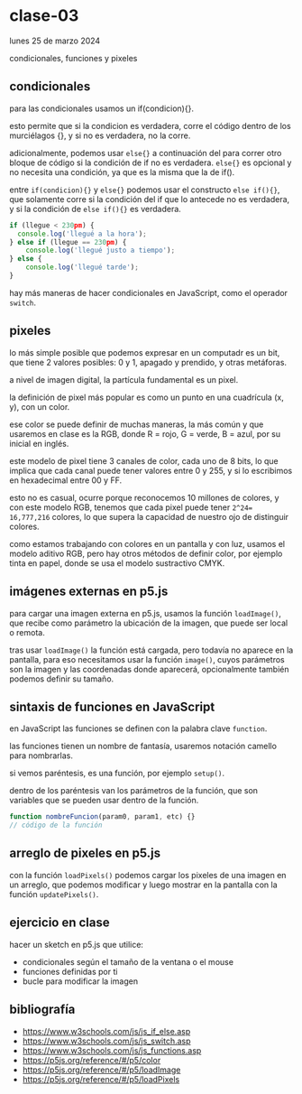 # clase-03

lunes 25 de marzo 2024

condicionales, funciones y pixeles

## condicionales

para las condicionales usamos un if(condicion){}.

esto permite que si la condicion es verdadera, corre el código dentro de los murciélagos {}, y si no es verdadera, no la corre.

adicionalmente, podemos usar `else{}` a continuación del para correr otro bloque de código si la condición de if no es verdadera. `else{}` es opcional y no necesita una condición, ya que es la misma que la de if().

entre `if(condicion){}` y `else{}` podemos usar el constructo `else if(){}`,
que solamente corre si la condición del if que lo antecede no es verdadera, y si la condición de `else if(){}` es verdadera.

```js
if (llegue < 230pm) {
  console.log('llegué a la hora');
} else if (llegue == 230pm) {
    console.log('llegué justo a tiempo');
} else {
    console.log('llegué tarde');
}
```

hay más maneras de hacer condicionales en JavaScript, como el operador `switch`.

## pixeles

lo más simple posible que podemos expresar en un computadr es un bit, que tiene 2 valores posibles: 0 y 1, apagado y prendido, y otras metáforas.

a nivel de imagen digital, la partícula fundamental es un pixel.

la definición de pixel más popular es como un punto en una cuadrícula (x, y), con un color.

ese color se puede definir de muchas maneras, la más común y que usaremos en clase es la RGB, donde R = rojo, G = verde, B = azul, por su inicial en inglés.

este modelo de pixel tiene 3 canales de color, cada uno de 8 bits, lo que implica que cada canal puede tener valores entre 0 y 255, y si lo escribimos en hexadecimal entre 00 y FF.

esto no es casual, ocurre porque reconocemos 10 millones de colores, y con este modelo RGB, tenemos que cada pixel puede tener `2^24= 16,777,216` colores, lo que supera la capacidad de nuestro ojo de distinguir colores.

como estamos trabajando con colores en un pantalla y con luz, usamos el modelo aditivo RGB, pero hay otros métodos de definir color, por ejemplo tinta en papel, donde se usa el modelo sustractivo CMYK.

## imágenes externas en p5.js

para cargar una imagen externa en p5.js, usamos la función `loadImage()`, que recibe como parámetro la ubicación de la imagen, que puede ser local o remota.

tras usar `loadImage()` la función está cargada, pero todavía no aparece en la pantalla, para eso necesitamos usar la función `image()`, cuyos parámetros son la imagen y las coordenadas donde aparecerá, opcionalmente también podemos definir su tamaño.

## sintaxis de funciones en JavaScript

en JavaScript las funciones se definen con la palabra clave `function`.

las funciones tienen un nombre de fantasía, usaremos notación camello para nombrarlas.

si vemos paréntesis, es una función, por ejemplo `setup()`.

dentro de los paréntesis van los parámetros de la función, que son variables que se pueden usar dentro de la función.

```javascript
function nombreFuncion(param0, param1, etc) {}
// código de la función
```

## arreglo de pixeles en p5.js

con la función `loadPixels()` podemos cargar los pixeles de una imagen en un arreglo, que podemos modificar y luego mostrar en la pantalla con la función `updatePixels()`.

## ejercicio en clase

hacer un sketch en p5.js que utilice:

- condicionales según el tamaño de la ventana o el mouse
- funciones definidas por ti
- bucle para modificar la imagen

## bibliografía

- <https://www.w3schools.com/js/js_if_else.asp>
- <https://www.w3schools.com/js/js_switch.asp>
- <https://www.w3schools.com/js/js_functions.asp>
- <https://p5js.org/reference/#/p5/color>
- <https://p5js.org/reference/#/p5/loadImage>
- <https://p5js.org/reference/#/p5/loadPixels>
